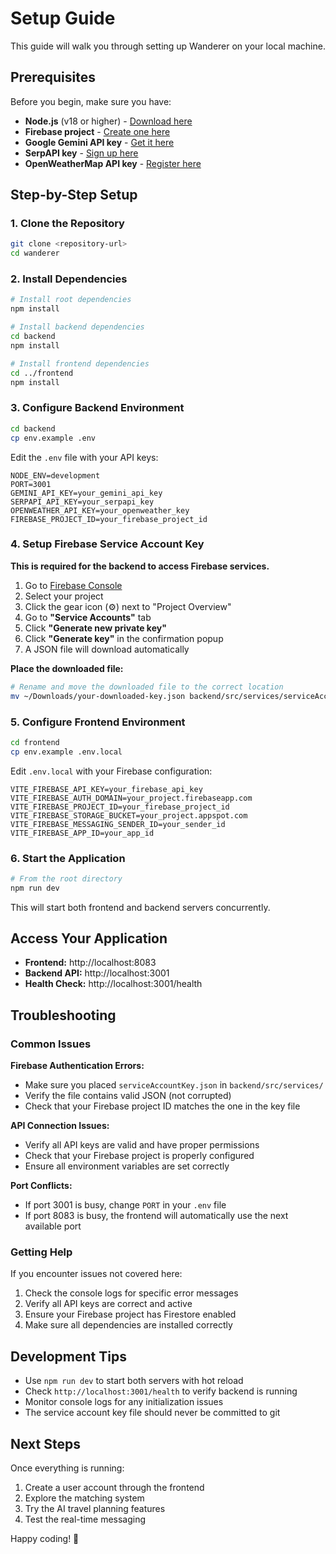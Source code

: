 # Setup Guide

This guide will walk you through setting up Wanderer on your local machine.

## Prerequisites

Before you begin, make sure you have:

- **Node.js** (v18 or higher) - [Download here](https://nodejs.org/)
- **Firebase project** - [Create one here](https://console.firebase.google.com/)
- **Google Gemini API key** - [Get it here](https://makersuite.google.com/app/apikey)
- **SerpAPI key** - [Sign up here](https://serpapi.com/)
- **OpenWeatherMap API key** - [Register here](https://openweathermap.org/api)

## Step-by-Step Setup

### 1. Clone the Repository

```bash
git clone <repository-url>
cd wanderer
```

### 2. Install Dependencies

```bash
# Install root dependencies
npm install

# Install backend dependencies
cd backend
npm install

# Install frontend dependencies
cd ../frontend
npm install
```

### 3. Configure Backend Environment

```bash
cd backend
cp env.example .env
```

Edit the `.env` file with your API keys:

```env
NODE_ENV=development
PORT=3001
GEMINI_API_KEY=your_gemini_api_key
SERPAPI_API_KEY=your_serpapi_key
OPENWEATHER_API_KEY=your_openweather_key
FIREBASE_PROJECT_ID=your_firebase_project_id
```

### 4. Setup Firebase Service Account Key

**This is required for the backend to access Firebase services.**

1. Go to [Firebase Console](https://console.firebase.google.com/)
2. Select your project
3. Click the gear icon (⚙️) next to "Project Overview"
4. Go to **"Service Accounts"** tab
5. Click **"Generate new private key"**
6. Click **"Generate key"** in the confirmation popup
7. A JSON file will download automatically

**Place the downloaded file:**
```bash
# Rename and move the downloaded file to the correct location
mv ~/Downloads/your-downloaded-key.json backend/src/services/serviceAccountKey.json
```

### 5. Configure Frontend Environment

```bash
cd frontend
cp env.example .env.local
```

Edit `.env.local` with your Firebase configuration:

```env
VITE_FIREBASE_API_KEY=your_firebase_api_key
VITE_FIREBASE_AUTH_DOMAIN=your_project.firebaseapp.com
VITE_FIREBASE_PROJECT_ID=your_firebase_project_id
VITE_FIREBASE_STORAGE_BUCKET=your_project.appspot.com
VITE_FIREBASE_MESSAGING_SENDER_ID=your_sender_id
VITE_FIREBASE_APP_ID=your_app_id
```

### 6. Start the Application

```bash
# From the root directory
npm run dev
```

This will start both frontend and backend servers concurrently.

## Access Your Application

- **Frontend:** http://localhost:8083
- **Backend API:** http://localhost:3001
- **Health Check:** http://localhost:3001/health

## Troubleshooting

### Common Issues

**Firebase Authentication Errors:**
- Make sure you placed `serviceAccountKey.json` in `backend/src/services/`
- Verify the file contains valid JSON (not corrupted)
- Check that your Firebase project ID matches the one in the key file

**API Connection Issues:**
- Verify all API keys are valid and have proper permissions
- Check that your Firebase project is properly configured
- Ensure all environment variables are set correctly

**Port Conflicts:**
- If port 3001 is busy, change `PORT` in your `.env` file
- If port 8083 is busy, the frontend will automatically use the next available port

### Getting Help

If you encounter issues not covered here:

1. Check the console logs for specific error messages
2. Verify all API keys are correct and active
3. Ensure your Firebase project has Firestore enabled
4. Make sure all dependencies are installed correctly

## Development Tips

- Use `npm run dev` to start both servers with hot reload
- Check `http://localhost:3001/health` to verify backend is running
- Monitor console logs for any initialization issues
- The service account key file should never be committed to git

## Next Steps

Once everything is running:

1. Create a user account through the frontend
2. Explore the matching system
3. Try the AI travel planning features
4. Test the real-time messaging

Happy coding! 🚀
